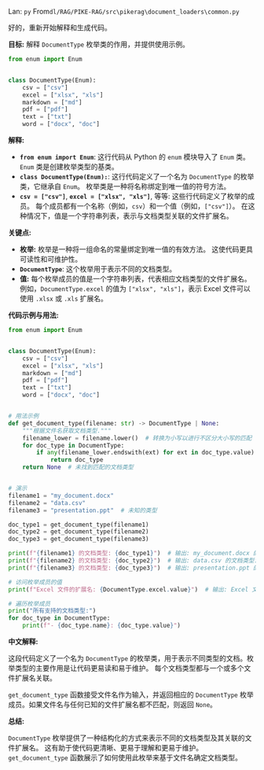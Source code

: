 Lan: `py` From`dl/RAG/PIKE-RAG/src\pikerag\document_loaders\common.py`

好的，重新开始解释和生成代码。

**目标:**  解释 `DocumentType` 枚举类的作用，并提供使用示例。

```python
from enum import Enum


class DocumentType(Enum):
    csv = ["csv"]
    excel = ["xlsx", "xls"]
    markdown = ["md"]
    pdf = ["pdf"]
    text = ["txt"]
    word = ["docx", "doc"]
```

**解释:**

*   **`from enum import Enum`**:  这行代码从 Python 的 `enum` 模块导入了 `Enum` 类。 `Enum` 类是创建枚举类型的基类。
*   **`class DocumentType(Enum):`**:  这行代码定义了一个名为 `DocumentType` 的枚举类，它继承自 `Enum`。 枚举类是一种将名称绑定到唯一值的符号方法。
*   **`csv = ["csv"]`**, **`excel = ["xlsx", "xls"]`**, 等等:  这些行代码定义了枚举的成员。 每个成员都有一个名称（例如，`csv`）和一个值（例如，`["csv"]`）。 在这种情况下，值是一个字符串列表，表示与文档类型关联的文件扩展名。

**关键点:**

*   **枚举:**  枚举是一种将一组命名的常量绑定到唯一值的有效方法。  这使代码更具可读性和可维护性。
*   **`DocumentType`**:  这个枚举用于表示不同的文档类型。
*   **值:** 每个枚举成员的值是一个字符串列表，代表相应文档类型的文件扩展名。 例如，`DocumentType.excel` 的值为 `["xlsx", "xls"]`，表示 Excel 文件可以使用 `.xlsx` 或 `.xls` 扩展名。

**代码示例与用法:**

```python
from enum import Enum


class DocumentType(Enum):
    csv = ["csv"]
    excel = ["xlsx", "xls"]
    markdown = ["md"]
    pdf = ["pdf"]
    text = ["txt"]
    word = ["docx", "doc"]


# 用法示例
def get_document_type(filename: str) -> DocumentType | None:
    """根据文件名获取文档类型."""
    filename_lower = filename.lower()  # 转换为小写以进行不区分大小写的匹配
    for doc_type in DocumentType:
        if any(filename_lower.endswith(ext) for ext in doc_type.value):
            return doc_type
    return None  # 未找到匹配的文档类型


# 演示
filename1 = "my_document.docx"
filename2 = "data.csv"
filename3 = "presentation.ppt"  # 未知的类型

doc_type1 = get_document_type(filename1)
doc_type2 = get_document_type(filename2)
doc_type3 = get_document_type(filename3)

print(f"{filename1} 的文档类型: {doc_type1}")  # 输出: my_document.docx 的文档类型: DocumentType.word
print(f"{filename2} 的文档类型: {doc_type2}")  # 输出: data.csv 的文档类型: DocumentType.csv
print(f"{filename3} 的文档类型: {doc_type3}")  # 输出: presentation.ppt 的文档类型: None

# 访问枚举成员的值
print(f"Excel 文件的扩展名: {DocumentType.excel.value}")  # 输出: Excel 文件的扩展名: ['xlsx', 'xls']

# 遍历枚举成员
print("所有支持的文档类型:")
for doc_type in DocumentType:
    print(f"- {doc_type.name}: {doc_type.value}")

```

**中文解释:**

这段代码定义了一个名为 `DocumentType` 的枚举类，用于表示不同类型的文档。枚举类型的主要作用是让代码更易读和易于维护。 每个文档类型都与一个或多个文件扩展名关联。

`get_document_type` 函数接受文件名作为输入，并返回相应的 `DocumentType` 枚举成员。如果文件名与任何已知的文件扩展名都不匹配，则返回 `None`。

**总结:**

`DocumentType` 枚举提供了一种结构化的方式来表示不同的文档类型及其关联的文件扩展名。 这有助于使代码更清晰、更易于理解和更易于维护。`get_document_type` 函数展示了如何使用此枚举来基于文件名确定文档类型。
